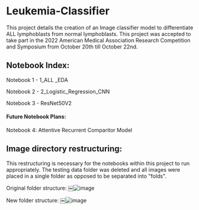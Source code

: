 # Leukemia-Classifier

This project details the creation of an Image classifier model to differentiate ALL lymphoblasts from normal lymphoblasts. This project was accepted to take part in the 2022 American Medical Association Research Competition and Symposium from October 20th till October 22nd.

## Notebook Index:

Notebook 1 - 1_ALL _EDA

Notebook 2 - 2_Logistic_Regression_CNN

Notebook 3 - ResNet50V2

#### Future Notebook Plans:

Notebook 4: Attentive Recurrent Comparitor Model

## Image directory restructuring: 

This restructuring is necessary for the notebooks within this project to run appropriately. The testing data folder was deleted and all images were placed in a single folder as opposed to be separated into "folds".

Original folder structure:
￼![image](https://user-images.githubusercontent.com/66500101/180628045-6476cd6b-3dc9-4e68-b585-3407d8865e1c.png)

New folder structure:
￼![image](https://user-images.githubusercontent.com/66500101/180628055-095d6915-c756-48dd-918a-13755a2fe135.png)
